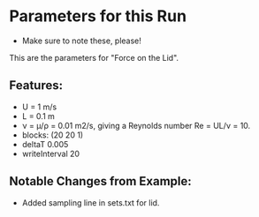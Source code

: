 # Parameters for this Run  
- Make sure to note these, please!

This are the parameters for "Force on the Lid".

## Features:  
- U = 1 m/s  
- L = 0.1 m  
- ν = μ/ρ = 0.01 m2/s, giving a Reynolds number Re = UL/ν = 10.  
- blocks: (20 20 1)
- deltaT 0.005  
- writeInterval 20  

## Notable Changes from Example:
-  Added sampling line in sets.txt for lid.

